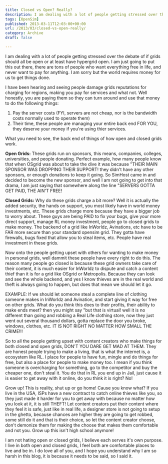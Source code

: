 ```yaml
---
title: Closed vs Open? Really?
description: I am dealing with a lot of people getting stressed over the debate of if grids should all be open or at least have hypergrid open. I am just going to put this out there, there are tons of people who want everything free in life, and never want to pay for anything.
tags: [OpenSim]
published: 2013-03-11T12:03:00+00:00
url: /2013/03/closed-vs-open-really/
category: Archive
draft: false

---
```

I am dealing with a lot of people getting stressed over the debate of if grids should all be open or at least have hypergrid open. I am just going to put this out there, there are tons of people who want everything free in life, and never want to pay for anything. I am sorry but the world requires money for us to get things done.

I have been hearing and seeing people damage grids reputations for charging for regions, making you pay for services and what not. Well honestly, you are paying them so they can turn around and use that money to do the following things:

1. Pay the server costs (FYI, servers are not cheap, nor is the bandwidth costs normally used to operate them)
2. Their time, these people are managing your entire back end FOR YOU, they deserve your money if you're using thier services.

What you need to see, the back end of things of how open and closed grids work.

**Open Grids:** These grids run on sponsors, this means, companies, colleges, universities, and people donating. Perfect example, how many people know that when OSgrid was about to take the dive it was because "THEIR MAIN SPONSOR WAS DROPPING THEIR SUPPORT! they didn't have any other sponsors, or enough donations to keep it going. So SimHost came in and decided to become the new sponsor, and well I am not going to get into that drama, I am just saying that somewhere along the line "SERVERS GOTTA GET PAID, THE AIN'T FREE!

**Closed Grids:** Why do these grids charge a bit more? Well it is actually the added security, the hands on support, you most likely have in world money investments, etc. These grids charge more because they have a bigger job to worry about. These guys are being PAID to fix your bugs, give your more direct support, manage RL money investment, people go to closed grids to make money. The backend of a grid like InWorldz, Avinations, etc have to be FAR more secure than your standard opensim grid. They gotta have firewalls, bugs fixed that allow you to steal items, etc. People have real investment in these grids.

Now onto the people getting upset with others for wanting to make money in personal grids, well dammit these people have every right to do this. The reason many people go closed is because these grid owners take care of their content, it is much easier for InWorldz to dispute and catch a content thief than it is for a grid like OSgrid or Metropolis. Because they can look and see the whole backend, and yes I know thieves are in the real world and theft is always going to happen, but does that mean we should let it go.

EXAMPLE: If we should let someone steal a complete line of clothing someone makes in InWorldz and Avination, and start giving it way for free on other grids. What do you think this does to their profits, their ability to make ends meet? then you might say "but that is virtual! well it is no different than going and robbing a Real Life clothing store, now they just went out several thousand dollars, gotta replace the door you broke, windows, clothes, etc. IT IS NOT RIGHT NO MATTER HOW SMALL THE CRIME!!!

So to all the people getting upset with content creators who make things for both closed and open grids, DON'T YOU DARE GET MAD AT THEM. They are honest people trying to make a living, that is what the internet is, a ecosystem like RL. I place for people to have fun, mingle and do things for free, but also a place for people to make money too. I mean if you think someone is overcharging for something, go to the competitor and buy the cheaper one, don't steal it. You do that in RL you end up in Jail, just cause it is easier to get away with it online, do you think it is right? No!

Grow up! This is reality, shut up or go home! Cause you know what? If you live in the USA, ISPs have a new contract to catch online thieves like you, so they just made it harder for you to get away with because no matter how you look at it, it is still THEFT! Let content creators put their content where they feel it is safe, just like in real life, a designer store is not going to setup in the ghetto, because chances are higher they are going to get robbed, some still do it and that is their choice, so let the content creator choose, don't demonize them for making the choose that makes them comfortable and not you. Grow up this isn't high school anymore!

I am not hating open or closed grids, I believe each serves it's own purpose. I live in both open and closed grids, I feel both are comfortable places to live and be in. I do love all of you, and I hope you understand why I am so harsh in this blog, it is because it needs to be said, so I said it.
